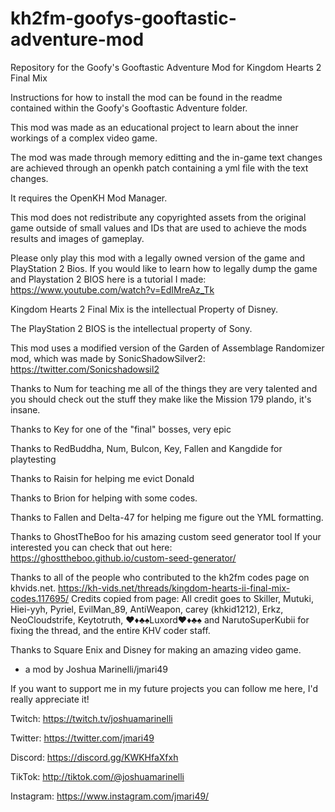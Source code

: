 # kh2fm-goofys-gooftastic-adventure-mod
Repository for the Goofy's Gooftastic Adventure Mod for Kingdom Hearts 2 Final Mix

Instructions for how to install the mod can be found in the 
readme contained within the Goofy's Gooftastic Adventure folder.

This mod was made as an educational project to learn about the inner workings of a complex video game.

The mod was made through memory editting and the in-game text changes are
achieved through an openkh patch containing a yml file with the text changes.

It requires the OpenKH Mod Manager.

This mod does not redistribute any copyrighted assets from the original game outside of 
small values and IDs that are used to achieve the mods results and images of gameplay.

Please only play this mod with a legally owned version of the game and PlayStation 2 Bios.
If you would like to learn how to legally dump the game and Playstation 2 BIOS
here is a tutorial I made: https://www.youtube.com/watch?v=EdIMreAz_Tk

Kingdom Hearts 2 Final Mix is the intellectual Property of Disney.

The PlayStation 2 BIOS is the intellectual property of Sony.

This mod uses a modified version of the 
Garden of Assemblage Randomizer mod, which was made by
SonicShadowSilver2: https://twitter.com/Sonicshadowsil2

Thanks to Num for teaching me all of the things
they are very talented and you should check out the 
stuff they make like the Mission 179 plando, it's insane. 

Thanks to Key for one of the "final" bosses, very epic

Thanks to RedBuddha, Num, Bulcon, Key, Fallen and Kangdide for playtesting 

Thanks to Raisin for helping me evict Donald

Thanks to Brion for helping with some codes.

Thanks to Fallen and Delta-47 for helping me figure out the YML formatting.

Thanks to GhostTheBoo for his amazing custom seed generator tool
If your interested you can check that out here:
https://ghosttheboo.github.io/custom-seed-generator/

Thanks to all of the people who contributed to the kh2fm codes page on khvids.net.
https://kh-vids.net/threads/kingdom-hearts-ii-final-mix-codes.117695/
Credits copied from page:
All credit goes to Skiller, Mutuki, Hiei-yyh, Pyriel, EvilMan_89, 
AntiWeapon, carey (khkid1212), Erkz, NeoCloudstrife, Keytotruth,
♥♦♣♠Luxord♥♦♣♠ and NarutoSuperKubii for fixing the thread, 
and the entire KHV coder staff.

Thanks to Square Enix and Disney for making an amazing video game.

- a mod by Joshua Marinelli/jmari49

If you want to support me in my future projects you can follow me here, 
I'd really appreciate it!

Twitch: https://twitch.tv/joshuamarinelli

Twitter: https://twitter.com/jmari49

Discord: https://discord.gg/KWKHfaXfxh

TikTok: http://tiktok.com/@joshuamarinelli

Instagram: https://www.instagram.com/jmari49/



